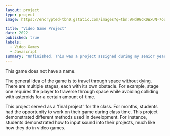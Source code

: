 ```yaml
---
layout: project
type: project
image: https://encrypted-tbn0.gstatic.com/images?q=tbn:ANd9GcR0WxUN-7oo2ohLaRUl42eNDHi_EYBL6O5uLA&s

title: "Video Game Project"
date: 2022
published: true
labels:
  - Video Games
  - Javascript
summary: "Unfinished. This was a project assigned during my senior year of high school. Because I was a graduating senior, turning in this project wasn't necessary. This project was created to help students practice using Javascript, as well as HTML/CSS, by giving us the goal to create our own video game."
---
```


This game does not have a name. 

The general idea of the game is to travel through space without dying. There are multiple stages, each with
its own obstacle. For example, stage one requires the player to traverse through space while avoiding colliding
with asteroids for a certain amount of time. 

This project served as a 'final project' for the class. For months, students had the opportunity to work on their game during 
class time. This project demonstrated different methods used in development. For instance, students demonstrated how to input sound 
into their projects, much like how they do in video games.
